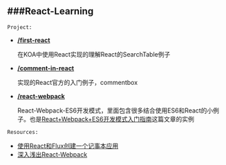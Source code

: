 ###React-Learning
-----------------------------
```Project:```

- **[/first-react](https://github.com/zhangmengxue/React-Learning/tree/master/first-react)**

    在KOA中使用React实现的理解React的SearchTable例子

- **[/comment-in-react](https://github.com/zhangmengxue/React-Learning/tree/master/comment-in-react)**

    实现的React官方的入门例子，commentbox
- **[/react-webpack](https://github.com/zhangmengxue/React-Learning/tree/master/react-webpack)**

    React-Webpack-ES6开发模式，里面包含很多结合使用ES6和React的小例子。也是[React+Webpack+ES6开发模式入门指南](http://www.cnblogs.com/skylar/p/React-Webpack-ES6.html)这篇文章的实例

```Resources:```

- [使用React和Flux创建一个记事本应用](http://zhuanlan.zhihu.com/FrontendMagazine/19934725)
- [深入浅出React-Webpack](http://www.infoq.com/cn/articles/react-and-webpack)

